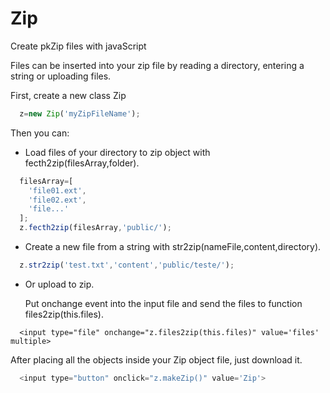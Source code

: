 # Zip
Create pkZip files with javaScript

Files can be inserted into your zip file by reading a directory, entering a string or uploading files.


First, create a new class Zip

```javascript	
  z=new Zip('myZipFileName');
```
Then you can:

  - Load files of your directory to zip object with fecth2zip(filesArray,folder).		

```javascript	
  filesArray=[
    'file01.ext',
    'file02.ext',
    'file...'
  ];
  z.fecth2zip(filesArray,'public/');
```

  - Create a new file from a string  with str2zip(nameFile,content,directory).

```javascript
  z.str2zip('test.txt','content','public/teste/');
```
  - Or upload to zip.
		
    Put onchange event into the input file and send the files to function files2zip(this.files).

```
  <input type="file" onchange="z.files2zip(this.files)" value='files' multiple>
```
		
After placing all the objects inside your Zip object file, just download it.
		
```javascript	
  <input type="button" onclick="z.makeZip()" value='Zip'>
```
